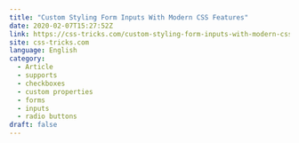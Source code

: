 ```yaml
---
title: "Custom Styling Form Inputs With Modern CSS Features"
date: 2020-02-07T15:27:52Z
link: https://css-tricks.com/custom-styling-form-inputs-with-modern-css-features/?utm_medium=RSS&utm_source=news.12bit.vn
site: css-tricks.com
language: English
category:
  - Article
  - supports
  - checkboxes
  - custom properties
  - forms
  - inputs
  - radio buttons
draft: false
---
```

